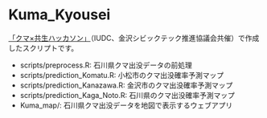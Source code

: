 # Kuma_Kyousei

[「クマ×共生ハッカソン」](https://note.com/from_iudc_2025/n/nd902f23f331a)（IUDC、金沢シビックテック推進協議会共催）で作成したスクリプトです。

-   scripts/preprocess.R: 石川県クマ出没データの前処理
-   scripts/prediction_Komatu.R: 小松市のクマ出没確率予測マップ
-   scripts/prediction_Kanazawa.R: 金沢市のクマ出没確率予測マップ
-   scripts/prediction_Kaga_Noto.R: 石川県のクマ出没確率予測マップ
-   Kuma_map/: 石川県クマ出没データを地図で表示するウェブアプリ
